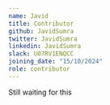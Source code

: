 ```yaml
---
name: Javid
title: Contributor
github: JavidSumra
twitter: JavidSumra
linkedin: JavidSumra
slack: U07RV1ENQCC
joining_date: "15/10/2024"
role: contributor
---
```


Still waiting for this
